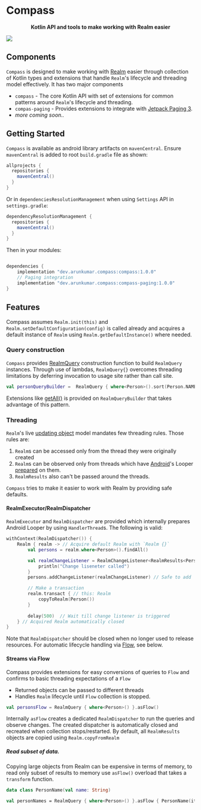 # Compass

<p align="center">
<b>Kotlin API and tools to make working with Realm easier</b>

<a href="https://github.com/arunkumar9t2/compass/actions/workflows/ci.yml"><img src="https://img.shields.io/github/workflow/status/arunkumar9t2/compass/CI?logo=GitHub&style=flat-square"/></a>
</p>

## Components

`Compass` is designed to make working with [Realm](https://realm.io) easier through collection of Kotlin types and extensions that handle `Realm`'s lifecycle and threading model effectively. It has two major components

* `compass` - The core Kotlin API with set of extensions for common patterns around `Realm`'s lifecycle and threading.
* `compas-paging` - Provides extensions to integrate with [Jetpack Paging 3](https://developer.android.com/topic/libraries/architecture/paging/v3-overview).
* _more coming soon.._

## Getting Started

`Compass` is available as android library artifacts on `mavenCentral`. Ensure `mavenCentral` is added to root `build.gradle` file as shown:

```groovy
allprojects {
  repositories {
    mavenCentral()
  }
}
```

Or in `dependenciesResolutionManagement` when using `Settings` API in `settings.gradle`:

```groovy
dependencyResolutionManagement {
  repositories {
    mavenCentral()
  }
}
```
Then in your modules:

```groovy

dependencies {
    implementation "dev.arunkumar.compass:compass:1.0.0"
    // Paging integration
    implementation "dev.arunkumar.compass:compass-paging:1.0.0"
}
```
## Features

Compass assumes `Realm.init(this)` and `Realm.setDefaultConfiguration(config)` is called already and acquires a default instance of `Realm` using `Realm.getDefaultInstance()` where needed.

### Query construction

`Compass` provides [RealmQuery](https://arunkumar9t2.github.io/compass/compass/dev.arunkumar.compass/-realm-query.html) construction function to build `RealmQuery` instances. Through use of lambdas, `RealmQuery{}` overcomes threading limitations by deferring invocation to usage site rather than call site.

```kotlin
val personQueryBuilder =  RealmQuery { where<Person>().sort(Person.NAME) }
```
Extensions like [getAll()](https://arunkumar9t2.github.io/compass/compass/dev.arunkumar.compass/get-all.html) is provided on `RealmQueryBuilder` that takes advantage of this pattern.

### Threading

`Realm`'s live [updating object](https://docs.mongodb.com/realm/sdk/android/fundamentals/live-queries/#auto-refresh) model mandates few threading rules. Those rules are:

1. `Realm`s can be accessed only from the thread they were originally created
2. `Realm`s can be observed only from threads which have [Android](https://developer.android.com/reference/android/os/Looper)'s Looper [prepared](https://developer.android.com/reference/android/os/Looper#prepare()) on them.
3. `RealmResults` also can't be passed around the threads.

`Compass` tries to make it easier to work with Realm by providing safe defaults.

#### RealmExecutor/RealmDispatcher

`RealmExecutor` and `RealmDispatcher` are provided which internally prepares Android Looper by using `HandlerThread`s. The following is valid:

```kotlin
withContext(RealmDispatcher()) {
    Realm { realm -> // Acquire default Realm with `Realm {}`
        val persons = realm.where<Person>().findAll()

        val realmChangeListener = RealmChangeListener<RealmResults<Person>> {
            println("Change liseneter called")
        }
        persons.addChangeListener(realmChangeListener) // Safe to add

        // Make a transaction
        realm.transact { // this: Realm
            copyToRealm(Person())
        }
        
        delay(500)  // Wait till change listener is triggered
    } // Acquired Realm automatically closed
}
```
Note that `RealmDispatcher` should be closed when no longer used to release resources. For automatic lifecycle handling via [Flow](https://kotlinlang.org/docs/flow.html), see below.

#### Streams via Flow

Compass provides extensions for easy conversions of queries to `Flow` and confirms to basic threading expectations of a `Flow`
* Returned objects can be passed to different threads
* Handles `Realm` lifecycle until `Flow` collection is stopped.

```kotlin
val personsFlow = RealmQuery { where<Person>() }.asFlow()
```
Internally `asFlow` creates a dedicated `RealmDispatcher` to run the queries and observe changes. The created dispatcher is automatically closed and recreated when collection stops/restarted. By default, all `RealmResults` objects are copied using `Realm.copyFromRealm` 

##### Read subset of data.

Copying large objects from Realm can be expensive in terms of memory, to read only subset of results to memory use `asFlow()` overload that takes a `transform` function.

```kotlin
data class PersonName(val name: String)

val personNames = RealmQuery { where<Person>() }.asFlow { PersonName(it.name) }
```